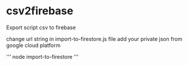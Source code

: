 # csv2firebase
Export script csv to firebase

change url string in import-to-firestore.js file
add your private json from google cloud platform

'''
node import-to-firestore
'''
